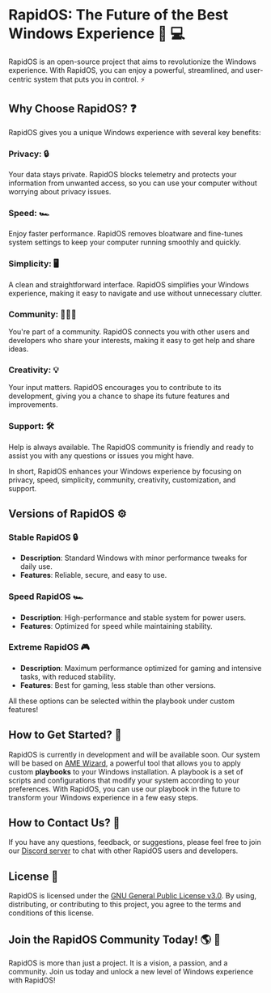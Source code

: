 # RapidOS: The Future of the Best Windows Experience :star2: :computer:

RapidOS is an open-source project that aims to revolutionize the Windows experience. With RapidOS, you can enjoy a powerful, streamlined, and user-centric system that puts you in control. :zap:

## Why Choose RapidOS? :question:

RapidOS gives you a unique Windows experience with several key benefits:

### **Privacy**: :lock:
Your data stays private. RapidOS blocks telemetry and protects your information from unwanted access, so you can use your computer without worrying about privacy issues.

### **Speed**: :racing_car:
Enjoy faster performance. RapidOS removes bloatware and fine-tunes system settings to keep your computer running smoothly and quickly.

### **Simplicity**: :desktop_computer:
A clean and straightforward interface. RapidOS simplifies your Windows experience, making it easy to navigate and use without unnecessary clutter.

### **Community**: :people_holding_hands:
You're part of a community. RapidOS connects you with other users and developers who share your interests, making it easy to get help and share ideas.

### **Creativity**: :bulb:
Your input matters. RapidOS encourages you to contribute to its development, giving you a chance to shape its future features and improvements.

### **Support**: :hammer_and_wrench:
Help is always available. The RapidOS community is friendly and ready to assist you with any questions or issues you might have.

In short, RapidOS enhances your Windows experience by focusing on privacy, speed, simplicity, community, creativity, customization, and support.

## Versions of RapidOS :gear:

### Stable RapidOS :lock:
- **Description**: Standard Windows with minor performance tweaks for daily use.
- **Features**: Reliable, secure, and easy to use.

### Speed RapidOS :racing_car:
- **Description**: High-performance and stable system for power users.
- **Features**: Optimized for speed while maintaining stability.

### Extreme RapidOS :video_game:
- **Description**: Maximum performance optimized for gaming and intensive tasks, with reduced stability.
- **Features**: Best for gaming, less stable than other versions.

All these options can be selected within the playbook under custom features!

## How to Get Started? :rocket:

RapidOS is currently in development and will be available soon. Our system will be based on [AME Wizard](https://ameliorated.io/), a powerful tool that allows you to apply custom **playbooks** to your Windows installation. A playbook is a set of scripts and configurations that modify your system according to your preferences. With RapidOS, you can use our playbook in the future to transform your Windows experience in a few easy steps.

## How to Contact Us? :email:

If you have any questions, feedback, or suggestions, please feel free to join our [Discord server](https://dsc.gg/rapid-community) to chat with other RapidOS users and developers.

## License :page_facing_up:

RapidOS is licensed under the [GNU General Public License v3.0](https://github.com/rapid-community/Rapid/blob/main/LICENSE). By using, distributing, or contributing to this project, you agree to the terms and conditions of this license.

## Join the RapidOS Community Today! :earth_americas: :star2:

RapidOS is more than just a project. It is a vision, a passion, and a community. Join us today and unlock a new level of Windows experience with RapidOS!
